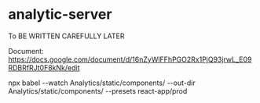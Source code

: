 # analytic-server

To BE WRITTEN CAREFULLY LATER

Document:
https://docs.google.com/document/d/16nZyWlFFhPGO2Rx1PjQ93jrwL_E09RDBRfRJt0F8kNk/edit

npx babel --watch Analytics/static/components/ --out-dir Analytics/static/components/ --presets react-app/prod